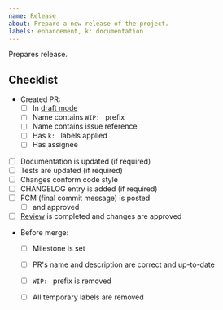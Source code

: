 ```yaml
---
name: Release
about: Prepare a new release of the project.
labels: enhancement, k: documentation
---
```


<Remove everything above before submitting this PR>


Prepares [<paste release version>](<paste milestone link>) release.




## Checklist

- Created PR:
    - [ ] In [draft mode][l:1]
    - [ ] Name contains `WIP: ` prefix
    - [ ] Name contains issue reference
    - [ ] Has `k: ` labels applied
    - [ ] Has assignee
- [ ] Documentation is updated (if required)
- [ ] Tests are updated (if required)
- [ ] Changes conform code style
- [ ] CHANGELOG entry is added (if required)
- [ ] FCM (final commit message) is posted
    - [ ] and approved
- [ ] [Review][l:2] is completed and changes are approved
- Before merge:
    - [ ] Milestone is set
    - [ ] PR's name and description are correct and up-to-date
    - [ ] `WIP: ` prefix is removed
    - [ ] All temporary labels are removed





[l:1]: https://help.github.com/en/articles/about-pull-requests#draft-pull-requests
[l:2]: https://help.github.com/en/articles/reviewing-changes-in-pull-requests
